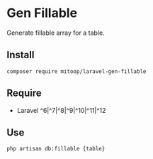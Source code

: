 # Gen Fillable
Generate fillable array for a table.

## Install
```shell
composer require mitoop/laravel-gen-fillable
```

## Require
- Laravel ^6|^7|^8|^9|^10|^11|^12

## Use
`php artisan db:fillable {table}`
